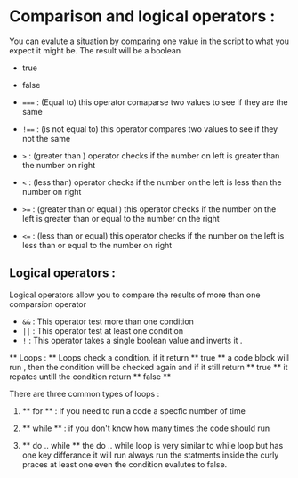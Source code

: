 # Comparison and logical operators :
You can evalute a situation by comparing one value in the script to what you expect 
it might be.
The result will be a boolean 
- true 
- false 

- `===` : (Equal to) this operator comaparse two values to see if they are the same
- `!==` : (is not equal to) this operator compares two values to see if they not the same 
- `>`   : (greater than ) operator checks if the number on left is greater than the number on right 
- `<`   : (less than) operator checks if the number on the left is less than the number on right 
- `>=` : (greater than or equal ) this operator checks if the number on the left is greater than or equal to the number on the right 
- `<=` : (less than or equal) this operator checks if the number on the left is less than or equal to the number on right 

## Logical operators :
Logical operators allow you to compare the results of more than one comparsion operator 
 
 - `&&` : This operator test more than one condition 
 - `||` : This operator test at least one condition 
 - `!`  :  This operator takes a single boolean value and inverts it .

 ** Loops : ** 
 Loops check a condition. if it return ** true ** a code block will run , then the condition will be checked again and if it still return ** true ** it repates untill the condition return ** false ** 

 There are three common types of loops :
 1. ** for ** :
 if you need to run a code a specfic number of time 

 2. ** while ** :
 if you don't know how many times the code should run 
 
 3. ** do .. while ** 
 the do .. while loop is very similar to while loop but has one key differance it will run always run the statments inside the curly praces at least one  even the condition evalutes to false.
 


